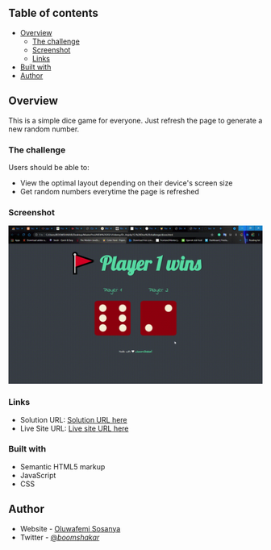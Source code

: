 ## Table of contents

- [Overview](#overview)
  - [The challenge](#the-challenge)
  - [Screenshot](#screenshot)
  - [Links](#links)
- [Built with](#built-with)
- [Author](#author)

## Overview

This is a simple dice game for everyone. Just refresh the page to generate a new random number.

### The challenge

Users should be able to:

- View the optimal layout depending on their device's screen size
- Get random numbers everytime the page is refreshed

### Screenshot

![](./images/screenshot.gif)

### Links

- Solution URL: [Solution URL here](https://github.com/boomshakar/roll-your-dice)
- Live Site URL: [Live site URL here](https://rollyourdice.netlify.app/)

### Built with

- Semantic HTML5 markup
- JavaScript
- CSS

## Author

- Website - [Oluwafemi Sosanya](https://boomshakar.netlify.app/contact.html)
- Twitter - [@_boomshakar_](https://www.twitter.com/_boomshakar)
